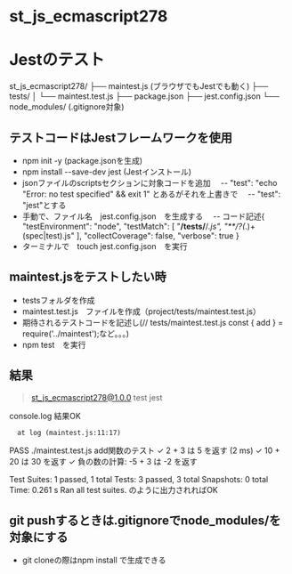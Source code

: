 # st_js_ecmascript278

# Jestのテスト
st_js_ecmascript278/
├── maintest.js (ブラウザでもJestでも動く)
├── tests/
│   └── maintest.test.js
├── package.json
├── jest.config.json
└── node_modules/ (.gitignore対象)
## テストコードはJestフレームワークを使用
- npm init -y (package.jsonを生成)
- npm install --save-dev jest (Jestインストール)
- jsonファイルのscriptsセクションに対象コードを追加
　-- "test": "echo \"Error: no test specified\" && exit 1" とあるがそれを上書きで
　-- "test": "jest"とする
- 手動で、ファイル名　jest.config.json　を生成する
　-- コード記述{
    "testEnvironment": "node",
    "testMatch": [
        "**/__tests__/**/*.js",
        "**/?(*.)+(spec|test).js"
    ],
    "collectCoverage": false,
    "verbose": true
    }
- ターミナルで　touch jest.config.json　を実行

## maintest.jsをテストしたい時
- testsフォルダを作成
- maintest.test.js　ファイルを作成（project/tests/maintest.test.js）
- 期待されるテストコードを記述し(// tests/maintest.test.js
const { add } = require('../maintest');など。。。)
- npm test　を実行

## 結果
> st_js_ecmascript278@1.0.0 test
> jest

  console.log
    結果OK

      at log (maintest.js:11:17)

 PASS  ./maintest.test.js
  add関数のテスト
    ✓ 2 + 3 は 5 を返す (2 ms)
    ✓ 10 + 20 は 30 を返す
    ✓ 負の数の計算: -5 + 3 は -2 を返す

Test Suites: 1 passed, 1 total
Tests:       3 passed, 3 total
Snapshots:   0 total
Time:        0.261 s
Ran all test suites.
のように出力されればOK

## git pushするときは.gitignoreでnode_modules/を対象にする
- git cloneの際はnpm install で生成できる